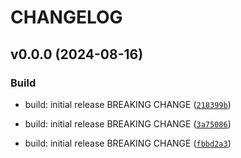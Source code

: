 # CHANGELOG

## v0.0.0 (2024-08-16)

### Build

* build: initial release BREAKING CHANGE ([`218399b`](https://github.com/z8leo/python-template/commit/218399b37a687b264d2e8ec52a852013ba58ded7))

* build: initial release BREAKING CHANGE ([`3a75086`](https://github.com/z8leo/python-template/commit/3a75086304322e63c30d5bd1653a563c7cc35dd3))

* build: initial release BREAKING CHANGE ([`fbbd2a3`](https://github.com/z8leo/python-template/commit/fbbd2a3ba195f90a0b811e1e99a8ddc3c93224b3))
